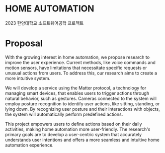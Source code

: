# HOME AUTOMATION


2023 한양대학교 소프트웨어공학 프로젝트

# Proposal

With the growing interest in home automation, we propose research to improve the user experience. Current methods, like voice commands and motion sensors, have limitations that necessitate specific requests or unusual actions from users. To address this, our research aims to create a more intuitive system.

We will develop a service using the Matter protocol, a technology for managing smart devices, that enables users to trigger actions through natural behavior, such as gestures. Cameras connected to the system will employ posture recognition to identify user actions, like sitting, standing, or lying down. By recognizing user posture and their interactions with objects, the system will automatically perform predefined actions.

This project empowers users to define actions based on their daily activities, making home automation more user-friendly. The research's primary goals are to develop a user-centric system that accurately understands user intentions and offers a more seamless and intuitive home automation experience.


